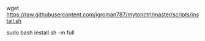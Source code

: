 
wget https://raw.githubusercontent.com/igroman787/mytonctrl/master/scripts/install.sh

sudo bash install.sh -m full

